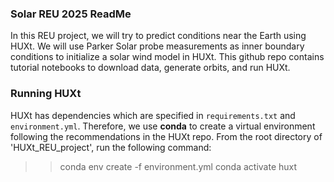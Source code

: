 ### Solar REU 2025 ReadMe

In this REU project, we will try to predict conditions near the Earth using HUXt. We will use Parker Solar probe measurements as inner boundary conditions to initialize a solar wind model in HUXt. 
This github repo contains tutorial notebooks to download data, generate orbits, and run HUXt. 

### Running HUXt
HUXt has dependencies which are specified in `requirements.txt` and `environment.yml`. Therefore, we use **conda** to create a virtual environment following the recommendations in the HUXt repo. From the root directory of 'HUXt_REU_project', run the following command:
>>conda env create -f environment.yml
>>conda activate huxt
